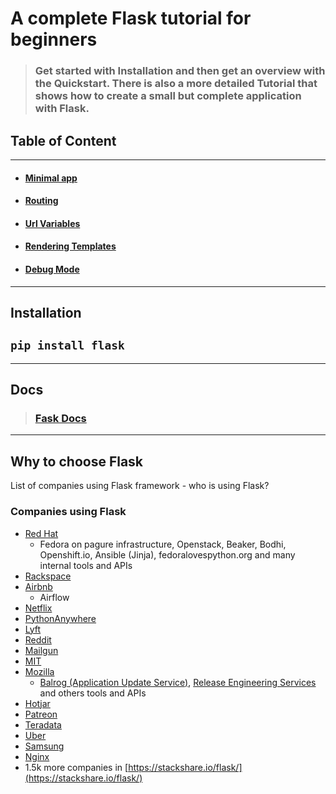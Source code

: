 # A complete Flask tutorial for beginners


> ### Get started with Installation and then get an overview with the Quickstart. There is also a more detailed Tutorial that shows how to create a small but complete application with Flask.

## Table of Content
<hr>

* #### [Minimal app](/minimal_app)
* #### [Routing](/routing)
* #### [Url Variables](/url_variable)
* #### [Rendering Templates](/render_template)
* #### [Debug Mode](/debug_mode)
<hr>

## Installation

## `pip install flask`

<hr>
<!-- 
First Header | Second Header
------------ | -------------
Content from cell 1 | Content from cell 2
Content in the first column | Content in the second column -->

## Docs

> ### [Fask Docs](https://flask.palletsprojects.com/en/2.0.x/)

<hr>

## Why to choose Flask

List of companies using Flask framework - who is using Flask?

### Companies using Flask

- [Red Hat](http://redhat.com)
    - Fedora on pagure infrastructure, Openstack, Beaker, Bodhi, Openshift.io, Ansible (Jinja), fedoralovespython.org and many internal tools and APIs
- [Rackspace](http://rackspace.com)
- [Airbnb](http://airbnb.com)
    - Airflow
- [Netflix](https://medium.com/netflix-techblog/automation-as-a-service-introducing-scriptflask-17a8e4ad954b)
- [PythonAnywhere](https://www.pythonanywhere.com/)
- [Lyft](https://stackshare.io/lyft/lyft)
- [Reddit](https://stackshare.io/reddit/reddit)
- [Mailgun](https://stackshare.io/mailgun/mailgun)
- [MIT](https://stackshare.io/mit/mit)
- [Mozilla](https://www.mozilla.org)
    - [Balrog (Application Update Service)](https://github.com/mozilla/balrog), [Release Engineering Services](https://github.com/mozilla-releng/services) and others tools and APIs
- [Hotjar](https://stackshare.io/hotjar/hotjar)
- [Patreon](https://stackshare.io/patreon/patreon)
- [Teradata](https://stackshare.io/teradata/teradata)
- [Uber](https://stackshare.io/uber/partners-uber-com)
- [Samsung](https://stackshare.io/engel80/apkg)
- [Nginx](https://stackshare.io/nginx-inc/nginx-amplify)
- 1.5k more companies in [https://stackshare.io/flask/](https://stackshare.io/flask/)


